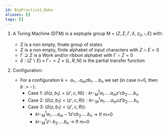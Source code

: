 ```yaml
---
id: BigPractice1_Bako
aliases: []
tags: []
---
```


1. A Turing Machine (DTM) is a septuple group M = $(Z, \Sigma , \Gamma , \delta, \ z_0, \square, E)$ with:
    -  Z is a non empty, finate group of states
    -  $\Sigma$ is a non empty, finite alphabet of input characters with $Z\cap E = 0$ 
    -  $\Gamma \supseteq \Sigma$ is a Work and/or ribbon alphabet with $\Gamma \cap Z = 0$
    -  $\delta: (Z \backslash E)\times\Gamma -> Z\times\{L,R,N\}$ is the partial transfer function
     

2. Configuration:

    -  For a configuration k = $\ a_1 ....a_mzb_1.....b_n$ we set (in case n=0, then $b:= \square\;$):
        -  Case 1: $(\delta(z,b_1) = (z',c, N)):k \vdash_M^1 a_1.....a_mz'cb_2.....b_n$
        -  Case 2: $(\delta(z,b_1) = (z',c, R)):k \vdash_M^1 a_1.....a_mcz'b_2.....b_n$
        -  Case 3: $(\delta(z,b_1) = (z',c, R)):$
            - $k \vdash_M^1 a_1.....a_m-1z'cb_2.....b_n$ -> If m>0
            - $k \vdash_M^1z'\square \; b_2.....b_n$ -> If m=0









